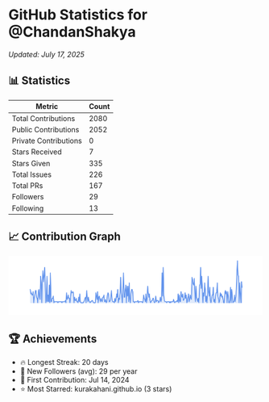 # GitHub Statistics for @ChandanShakya
*Updated: July 17, 2025*

## 📊 Statistics
| Metric | Count |
|--------|--------|
| Total Contributions | 2080 |
| Public Contributions | 2052 |
| Private Contributions | 0 |
| Stars Received | 7 |
| Stars Given | 335 |
| Total Issues | 226 |
| Total PRs | 167 |
| Followers | 29 |
| Following | 13 |

## 📈 Contribution Graph

![Contribution Graph](./contribution_graph.png)

## 🏆 Achievements

- 🔥 Longest Streak: 20 days
- 👥 New Followers (avg): 29 per year
- 📅 First Contribution: Jul 14, 2024
- ⭐ Most Starred: kurakahani.github.io (3 stars)
